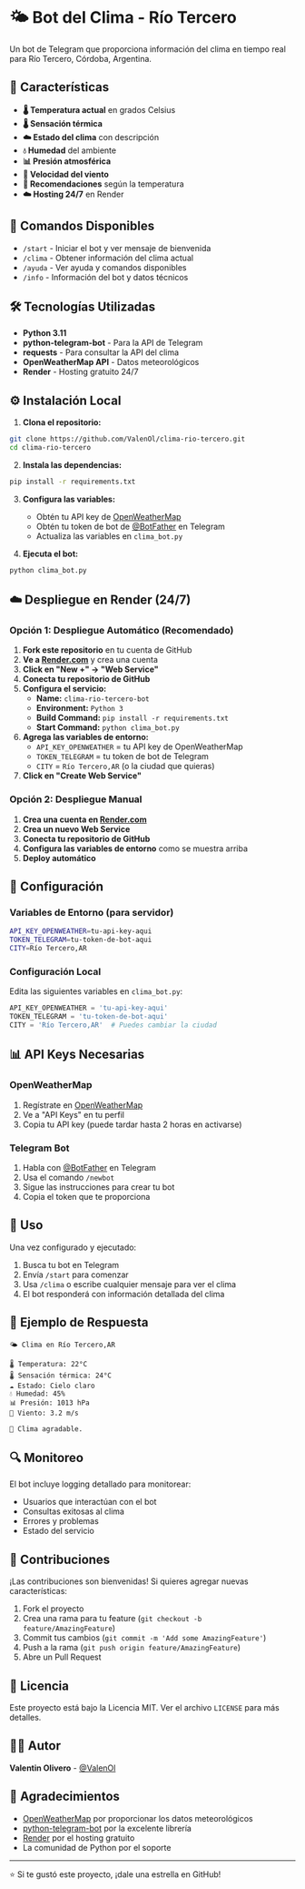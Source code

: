 # 🌤️ Bot del Clima - Río Tercero

Un bot de Telegram que proporciona información del clima en tiempo real para Río Tercero, Córdoba, Argentina.

## 🚀 Características

- **🌡️ Temperatura actual** en grados Celsius
- **🌡️ Sensación térmica** 
- **☁️ Estado del clima** con descripción
- **💧 Humedad** del ambiente
- **📊 Presión atmosférica**
- **💨 Velocidad del viento**
- **🎯 Recomendaciones** según la temperatura
- **☁️ Hosting 24/7** en Render

## 📱 Comandos Disponibles

- `/start` - Iniciar el bot y ver mensaje de bienvenida
- `/clima` - Obtener información del clima actual
- `/ayuda` - Ver ayuda y comandos disponibles
- `/info` - Información del bot y datos técnicos

## 🛠️ Tecnologías Utilizadas

- **Python 3.11**
- **python-telegram-bot** - Para la API de Telegram
- **requests** - Para consultar la API del clima
- **OpenWeatherMap API** - Datos meteorológicos
- **Render** - Hosting gratuito 24/7

## ⚙️ Instalación Local

1. **Clona el repositorio:**
```bash
git clone https://github.com/ValenOl/clima-rio-tercero.git
cd clima-rio-tercero
```

2. **Instala las dependencias:**
```bash
pip install -r requirements.txt
```

3. **Configura las variables:**
   - Obtén tu API key de [OpenWeatherMap](https://openweathermap.org/api)
   - Obtén tu token de bot de [@BotFather](https://t.me/botfather) en Telegram
   - Actualiza las variables en `clima_bot.py`

4. **Ejecuta el bot:**
```bash
python clima_bot.py
```

## ☁️ Despliegue en Render (24/7)

### Opción 1: Despliegue Automático (Recomendado)

1. **Fork este repositorio** en tu cuenta de GitHub
2. **Ve a [Render.com](https://render.com)** y crea una cuenta
3. **Click en "New +" → "Web Service"**
4. **Conecta tu repositorio de GitHub**
5. **Configura el servicio:**
   - **Name:** `clima-rio-tercero-bot`
   - **Environment:** `Python 3`
   - **Build Command:** `pip install -r requirements.txt`
   - **Start Command:** `python clima_bot.py`
6. **Agrega las variables de entorno:**
   - `API_KEY_OPENWEATHER` = tu API key de OpenWeatherMap
   - `TOKEN_TELEGRAM` = tu token de bot de Telegram
   - `CITY` = `Río Tercero,AR` (o la ciudad que quieras)
7. **Click en "Create Web Service"**

### Opción 2: Despliegue Manual

1. **Crea una cuenta en [Render.com](https://render.com)**
2. **Crea un nuevo Web Service**
3. **Conecta tu repositorio de GitHub**
4. **Configura las variables de entorno** como se muestra arriba
5. **Deploy automático**

## 🔧 Configuración

### Variables de Entorno (para servidor)

```bash
API_KEY_OPENWEATHER=tu-api-key-aqui
TOKEN_TELEGRAM=tu-token-de-bot-aqui
CITY=Río Tercero,AR
```

### Configuración Local

Edita las siguientes variables en `clima_bot.py`:

```python
API_KEY_OPENWEATHER = 'tu-api-key-aqui'
TOKEN_TELEGRAM = 'tu-token-de-bot-aqui'
CITY = 'Río Tercero,AR'  # Puedes cambiar la ciudad
```

## 📊 API Keys Necesarias

### OpenWeatherMap
1. Regístrate en [OpenWeatherMap](https://openweathermap.org/)
2. Ve a "API Keys" en tu perfil
3. Copia tu API key (puede tardar hasta 2 horas en activarse)

### Telegram Bot
1. Habla con [@BotFather](https://t.me/botfather) en Telegram
2. Usa el comando `/newbot`
3. Sigue las instrucciones para crear tu bot
4. Copia el token que te proporciona

## 🎯 Uso

Una vez configurado y ejecutado:

1. Busca tu bot en Telegram
2. Envía `/start` para comenzar
3. Usa `/clima` o escribe cualquier mensaje para ver el clima
4. El bot responderá con información detallada del clima

## 📝 Ejemplo de Respuesta

```
🌤️ Clima en Río Tercero,AR

🌡️ Temperatura: 22°C
🌡️ Sensación térmica: 24°C
☁️ Estado: Cielo claro
💧 Humedad: 45%
📊 Presión: 1013 hPa
💨 Viento: 3.2 m/s

🙂 Clima agradable.
```

## 🔍 Monitoreo

El bot incluye logging detallado para monitorear:
- Usuarios que interactúan con el bot
- Consultas exitosas al clima
- Errores y problemas
- Estado del servicio

## 🤝 Contribuciones

¡Las contribuciones son bienvenidas! Si quieres agregar nuevas características:

1. Fork el proyecto
2. Crea una rama para tu feature (`git checkout -b feature/AmazingFeature`)
3. Commit tus cambios (`git commit -m 'Add some AmazingFeature'`)
4. Push a la rama (`git push origin feature/AmazingFeature`)
5. Abre un Pull Request

## 📄 Licencia

Este proyecto está bajo la Licencia MIT. Ver el archivo `LICENSE` para más detalles.

## 👨‍💻 Autor

**Valentin Olivero** - [@ValenOl](https://github.com/ValenOl)

## 🙏 Agradecimientos

- [OpenWeatherMap](https://openweathermap.org/) por proporcionar los datos meteorológicos
- [python-telegram-bot](https://python-telegram-bot.org/) por la excelente librería
- [Render](https://render.com/) por el hosting gratuito
- La comunidad de Python por el soporte

---

⭐ Si te gustó este proyecto, ¡dale una estrella en GitHub!
